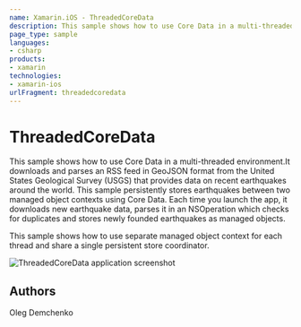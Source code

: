 ```yaml
---
name: Xamarin.iOS - ThreadedCoreData
description: This sample shows how to use Core Data in a multi-threaded environment.It downloads and parses an RSS feed in GeoJSON format from the United States...
page_type: sample
languages:
- csharp
products:
- xamarin
technologies:
- xamarin-ios
urlFragment: threadedcoredata
---
```

# ThreadedCoreData

This sample shows how to use Core Data in a multi-threaded environment.It downloads and parses an RSS feed in GeoJSON format from the United States Geological Survey (USGS) that provides data on recent earthquakes around the world. This sample persistently stores earthquakes between two managed object contexts using Core Data.
Each time you launch the app, it downloads new earthquake data, parses it in an NSOperation which checks for duplicates and stores newly founded earthquakes as managed objects. 

This sample shows how to use separate managed object context for each thread and share a single persistent store coordinator.

![ThreadedCoreData application screenshot](Screenshots/01.png "ThreadedCoreData application screenshot")

## Authors

Oleg Demchenko